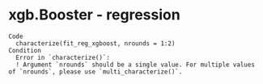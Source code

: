 # xgb.Booster - regression

    Code
      characterize(fit_reg_xgboost, nrounds = 1:2)
    Condition
      Error in `characterize()`:
      ! Argument `nrounds` should be a single value. For multiple values of `nrounds`, please use `multi_characterize()`.

